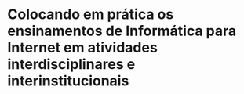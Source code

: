 # Colocando em prática os ensinamentos de Informática para Internet em atividades interdisciplinares e interinstitucionais
